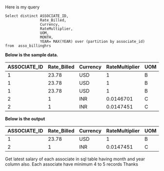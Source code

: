 Here is my query    

    Select distinct ASSOCIATE_ID, 
                    Rate_Billed, 
                    Currency, 
                    RateMultiplier, 
                    UOM,
                    MONTH, 
                    YEAR= MAX(YEAR) over (partition by associate_id) 
    from  asso_billinghrs

   **Below is the sample data.**

|ASSOCIATE_ID	|Rate_Billed |	Currency|	RateMultiplier|	UOM	|MONTH|YEAR|
|---------------|------------|----------|-----------------|-----|-----|----|
|1	            |23.78	     |USD	    |1	              |B	|11	  |2013|
|1	            |23.78	     |USD	    |1	              |B	|2	  |2014|
|1	            |23.78	     |USD	    |1	              |B	|3	  |2014|
|2	            |1	         |INR	    |0.0146701	      |C    |1	  |2017|
|2	            |1	         |INR	    |0.0147451	      |C    |1	  |2017|




**Below is the output**

|ASSOCIATE_ID|	Rate_Billed|Currency|RateMultiplier|UOM|MONTH|YEAR|
|------------|-------------|--------|--------------|---|-----|----| 
|1	         |23.78	       |USD	    |1	           |B  |3	 |2014|
|2	         |1	           |INR	    |0.0147451	   |C  |1	 |2017|


 Get latest salary of each associate in sql table having month and year column also. Each associate have minimum 4 to 5 records
Thanks


